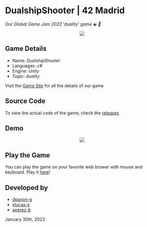 # DualshipShooter | 42 Madrid

*Our Global Game Jam 2022 'duality' game ☯️ 👾*

<div align="center">
  <a href="https://globalgamejam.org/">
    <img src="https://user-images.githubusercontent.com/40824677/153750394-600ff2bf-8852-42c8-a6b4-3619ee0eb7c8.png">
  </a>
</div>

## Game Details

- Name: *DualshipShooter*
- Languages: *c#*
- Engine: *Unity*
- Topic: *duality*

Visit the [Game Site](https://globalgamejam.org/2022/games/dualship-shooter-9) for all the details of our game

## Source Code

To view the actual code of the game, check the [releases](https://github.com/madebypixel02/DualshipShooter/releases)

## Demo

<div align="center">
  <a href="https://lucasserrano.itch.io/dualship-shooter">
    <img src="https://user-images.githubusercontent.com/40824677/153750221-258a85fd-c6b7-468b-be02-b2c6a52c8fa6.gif">
  </a>
</div>

## Play the Game

You can play the game on your favorite web brower with mouse and keyboard. Play it [here](https://lucasserrano.itch.io/dualship-shooter)!

## Developed by
- [dpavon-g](https://github.com/dpavon-g)
- [slucas-s](https://github.com/S-LucasSerrano)
- [aperez-b](https://github.com/madebypixel02)

January 30th, 2022
